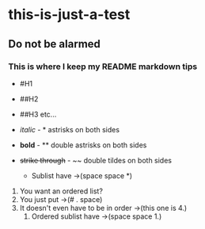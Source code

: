 # this-is-just-a-test
## Do not be alarmed
### This is where I keep my README markdown tips 


* #H1
* ##H2
* ##H3
   etc...

* *italic* - * astrisks on both sides
* **bold** - ** double astrisks on both sides
* ~~strike through~~ - ~~ double tildes on both sides
  * Sublist have ->(space space *)
1. You want an ordered list?
2. You just put ->(# . space)
4. It doesn't even have to be in order ->(this one is 4.)
    1. Ordered sublist have ->(space space 1.)

